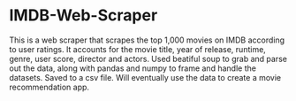 # IMDB-Web-Scraper

This is a web scraper that scrapes the top 1,000 movies on IMDB according to user ratings. It accounts for the movie title, year of release, runtime,  genre, user score, director and actors. Used beatiful soup to grab and parse out the data, along with pandas and numpy to frame and handle the datasets. Saved to a csv file. Will eventually use the data to create a movie recommendation app.
